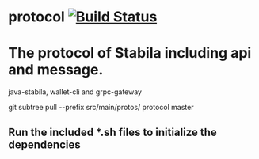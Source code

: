 # protocol [![Build Status](https://travis-ci.org/stabilaprotocol/protocol.svg?branch=master)](https://travis-ci.org/stabilaprotocol/protocol)


# The protocol of Stabila including api and message.

java-stabila, wallet-cli and grpc-gateway

git subtree pull --prefix src/main/protos/ protocol master

## Run the included *.sh files to initialize the dependencies

